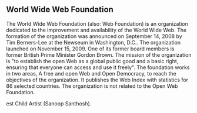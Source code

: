 ## World Wide Web Foundation

The World Wide Web Foundation (also: Web Foundation) is an organization dedicated to the improvement and availability of the World Wide Web. The formation of the organization was announced on September 14, 2008 by Tim Berners-Lee at the Newseum in Washington, D.C.. The organization launched on November 15, 2009. One of its former board members is former British Prime Minister Gordon Brown.
The mission of the organization is "to establish the open Web as a global public good and a basic right, ensuring that everyone can access and use it freely". The foundation works in two areas, A free and open Web and Open Democracy, to reach the objectives of the organization.
It publishes the Web Index with statistics for 86 selected countries.
The organization is not related to the Open Web Foundation.

est Child Artist (Sanoop Santhosh).

